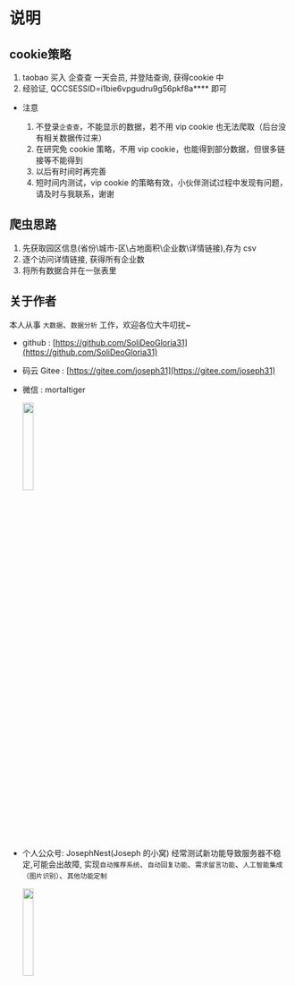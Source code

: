 # 说明

## cookie策略

1. taobao 买入 企查查 一天会员, 并登陆查询, 获得cookie 中 
2. 经验证, QCCSESSID=i1bie6vpgudru9g56pkf8a**** 即可

- 注意
  
  1. 不登录`企查查`，不能显示的数据，若不用 vip cookie 也无法爬取（后台没有相关数据传过来）
  2. 在研究免 cookie 策略，不用 vip cookie，也能得到部分数据，但很多链接等不能得到
  3. 以后有时间时再完善
  4. 短时间内测试，vip cookie 的策略有效，小伙伴测试过程中发现有问题，请及时与我联系，谢谢

## 爬虫思路

1. 先获取园区信息(省份\城市-区\占地面积\企业数\详情链接),存为 csv
2. 逐个访问详情链接, 获得所有企业数
3. 将所有数据合并在一张表里

## 关于作者

本人从事 `大数据`、`数据分析` 工作，欢迎各位大牛叨扰~

- github : [https://github.com/SoliDeoGloria31](https://github.com/SoliDeoGloria31)

- 码云 Gitee : [https://gitee.com/joseph31](https://gitee.com/joseph31)

- 微信 : mortaltiger

  <img src="https://gitee.com/joseph31/picture_bed/raw/master/mortaltiger.jpg" width="20%">

- 个人公众号: JosephNest(Joseph 的小窝)
  经常测试新功能导致服务器不稳定,可能会出故障, 实现`自动推荐系统`、`自动回复功能`、`需求留言功能`、`人工智能集成（图片识别）`、`其他功能定制`

  <img src="https://gitee.com/joseph31/picture_bed/raw/master/JosephNest.jpg" width="20%">
